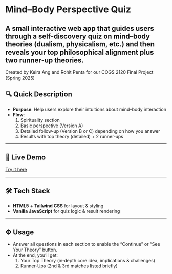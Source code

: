 # Mind–Body Perspective Quiz

A small interactive web app that guides users through a self‑discovery quiz on mind–body theories (dualism, physicalism, etc.) and then reveals your top philosophical alignment plus two runner‑up theories.
---
Created by Keira Ang and Rohit Penta for our COGS 2120 Final Project (Spring 2025)

## 🔍 Quick Description

- **Purpose**: Help users explore their intuitions about mind–body interaction  
- **Flow**:  
  1. Spirituality section  
  2. Basic perspective (Version A)  
  3. Detailed follow‑up (Version B or C) depending on how you answer
  4. Results with top theory (detailed) + 2 runner‑ups  

---

## 🚀 Live Demo

[Try it here](https://mindbody.rpenta.com)  

---

## 🛠️ Tech Stack

- **HTML5** + **Tailwind CSS** for layout & styling  
- **Vanilla JavaScript** for quiz logic & result rendering  

---

## ⚙️ Usage
- Answer all questions in each section to enable the “Continue” or “See Your Theory” button.
- At the end, you’ll get:
  1. Your Top Theory (in‑depth core idea, implications & challenges)
  2. Runner‑Ups (2nd & 3rd matches listed briefly)
